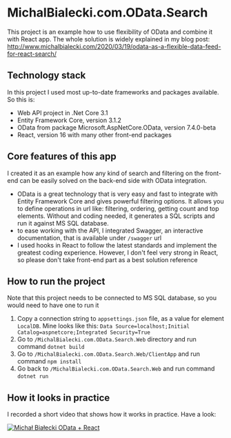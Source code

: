 # MichalBialecki.com.OData.Search
This project is an example how to use flexibility of OData and combine it with React app. The whole solution is widely explained in my blog post: http://www.michalbialecki.com/2020/03/19/odata-as-a-flexible-data-feed-for-react-search/

## Technology stack
In this project I used most up-to-date frameworks and packages available. So this is:
- Web API project in .Net Core 3.1
- Entity Framework Core, version 3.1.2
- OData from package Microsoft.AspNetCore.OData, version 7.4.0-beta
- React, version 16 with many other front-end packages

## Core features of this app
I created it as an example how any kind of search and filtering on the front-end can be easily solved on the back-end side with OData integration.
- OData is a great technology that is very easy and fast to integrate with Entity Framework Core and gives powerful filtering options. It allows you to define operations in url like: filtering, ordering, getting count and top elements. Without and coding needed, it generates a SQL scripts and run it against MS SQL database.
- to ease working with the API, I integrated Swagger, an interactive documentation, that is available under `/swagger` url
- I used hooks in React to follow the latest standards and implement the greatest coding experience. However, I don't feel very strong in React, so please don't take front-end part as a best solution reference

## How to run the project
Note that this project needs to be connected to MS SQL database, so you would need to have one to run it
1. Copy a connection string to `appsettings.json` file, as a value for element `LocalDB`. Mine looks like this: `Data Source=localhost;Initial Catalog=aspnetcore;Integrated Security=True`
2. Go to `/MichalBialecki.com.OData.Search.Web` directory and run command `dotnet build`
3. Go to `/MichalBialecki.com.OData.Search.Web/ClientApp` and run command `npm install`
4. Go back to `/MichalBialecki.com.OData.Search.Web` and run command `dotnet run`

## How it looks in practice
I recorded a short video that shows how it works in practice. Have a look:

[![Michał Białecki OData + React](http://img.youtube.com/vi/H_PNsMHgipA/0.jpg)](http://www.youtube.com/watch?v=H_PNsMHgipA "Example of connecting OData and React in .Net Core 3.1")
